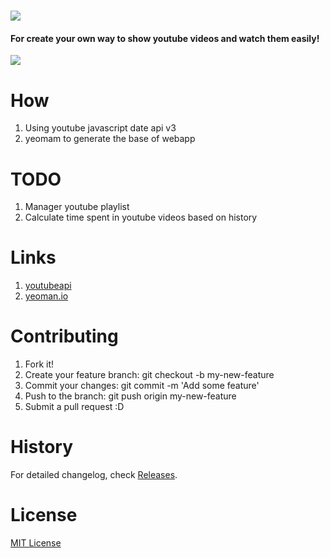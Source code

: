 ![](https://raw.github.com/samuelteixeiras/caite/master/app/images/caite.png)
============================================================
#### For create your own way to show youtube videos and watch them easily!

![](https://raw.github.com/samuelteixeiras/caite/master/app/images/home.png)

# How
1. Using youtube javascript date api v3
2. yeomam to generate the base of webapp


# TODO 
1. Manager youtube playlist 
2. Calculate time spent in youtube videos based on history


# Links
1. [youtubeapi](https://developers.google.com/youtube/)
2. [yeoman.io](http://yeoman.io/)

# Contributing
1. Fork it!
2. Create your feature branch: git checkout -b my-new-feature
3. Commit your changes: git commit -m 'Add some feature'
4. Push to the branch: git push origin my-new-feature
5. Submit a pull request :D




# History
For detailed changelog, check [Releases](https://github.com/samuelteixeiras/caite/releases).

# License
[MIT License](http://opensource.org/licenses/MIT)


